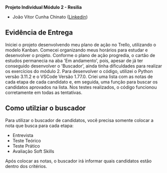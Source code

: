 **Projeto Individual Módulo 2 - Resilia**

- João Vitor Cunha Chinato  ([Linkedin](https://www.linkedin.com/in/jo%C3%A3o-vitor-cunha-chinato-065b25125/))

## Evidência de Entrega

Iniciei o projeto desenvolvendo meu plano de ação no Trello, utilizando o modelo Kanban. Comecei organizando meus horários para estudar e desenvolver o projeto. Conforme o plano de ação progredia, o cartão de estudos permanecia na aba 'Em andamento', pois, apesar de já ter conseguido desenvolver o 'Buscador', ainda tinha dificuldades para realizar os exercícios do módulo 2. 
Para desenvolver o código, utilizei o Python versão 3.11.2 e o VSCode Versão 1.77.0. Criei uma lista com as notas de cada etapa de cada candidato e, em seguida, uma função para buscar os candidatos aprovados na lista. Nos testes realizados, o código funcionou corretamente em todas as tentativas.

## Como utilziar o buscador

Para utilizar o buscador de candidatos, você precisa somente colocar a nota que busca para cada etapa:

- Entrevista
- Teste Teórico
- Teste Prático
- Avaliação Soft Skills

Após colocar as notas, o buscador irá informar quais candidatos estão dentro dos critérios.

